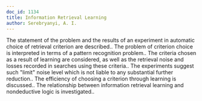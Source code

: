 ```yaml
---
doc_id: 1134
title: Information Retrieval Learning
author: Serebryanyi, A. I.
---
```


The statement of the problem and the results of an experiment in automatic
choice of retrieval criterion are described.. The problem of criterion choice 
is interpreted in terms of a pattern recognition problem.. The criteria chosen
as a result of learning are considered, as well as the retrieval noise and 
losses recorded in searches using these criteria.. The experiments suggest such 
"limit" noise level which is not liable to any substantial further reduction..
The efficiency of choosing a criterion through learning is discussed.. The
relationship between information retrieval learning and nondeductive logic is
investigated..